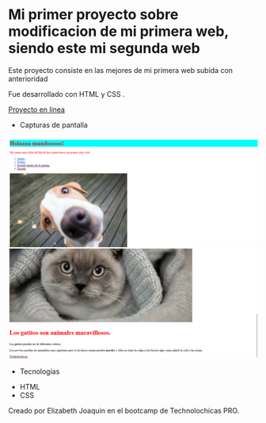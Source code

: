 # Mi primer proyecto sobre modificacion de mi primera web, siendo este mi segunda web

Este proyecto consiste en las mejores de mi primera web subida con anterioridad

Fue desarrollado con HTML y CSS .

[Proyecto en linea](https://segundawebeli.netlify.app/)

- Capturas de pantalla


![Sección de vista previa](absset/perrito1.png)
![Sección de vista previa](absset/texto.png)



- Tecnologías

* HTML
* CSS


Creado por Elizabeth Joaquin en el bootcamp de Technolochicas PRO.